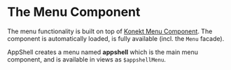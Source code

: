# The Menu Component

The menu functionality is built on top of [Konekt Menu Component](https://github.com/artkonekt/menu).
The component is automatically loaded, is fully available (incl. the `Menu` facade).

AppShell creates a menu named **appshell** which is the main menu
component, and is available in views as `$appshellMenu`.
